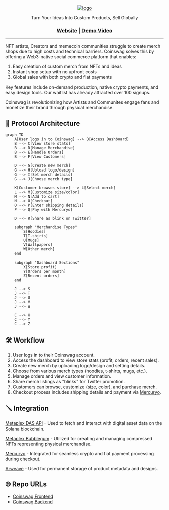 <div align="center">

[![logo](https://res.cloudinary.com/dbuaprzc0/image/upload/v1729260196/qptnjqdfdx9unwseqpqt.png)](https://www.coinswag.shop)

Turn Your Ideas Into Custom Products, Sell Globally

<h3>

[Website](https://www.coinswag.com/) | [Demo Video](https://www.loom.com/share/f41bea255e3d4069b4860d143e40f8fd)

</h3>

</div>

<hr />

NFT artists, Creators and memecoin communities struggle to create merch shops due to high costs and technical barriers. Coinswag solves this by offering a Web3-native social commerce platform that enables:

1. Easy creation of custom merch from NFTs and ideas
2. Instant shop setup with no upfront costs
3. Global sales with both crypto and fiat payments

Key features include on-demand production, native crypto payments, and easy design tools. Our waitlist has already attracted over 100 signups.

Coinswag is revolutionizing how Artists and Communites engage fans and monetize their brand through physical merchandise.

## 📖 Protocol Architecture
```mermaid
graph TD
    A[User logs in to Coinswag] --> B[Access Dashboard]
    B --> C[View store stats]
    B --> D[Manage Merchandise]
    B --> E[Handle Orders]
    B --> F[View Customers]

    D --> G[Create new merch]
    G --> H[Upload logo/design]
    G --> I[Set merch details]
    G --> J[Choose merch type]

    K[Customer browses store] --> L[Select merch]
    L --> M[Customize size/color]
    M --> N[Add to cart]
    N --> O[Checkout]
    O --> P[Enter shipping details]
    P --> Q[Pay with Mercuryo]

    D --> R[Share as blink on Twitter]

    subgraph "Merchandise Types"
        S[Hoodies]
        T[T-shirts]
        U[Mugs]
        V[Wallpapers]
        W[Other merch]
    end

    subgraph "Dashboard Sections"
        X[Store profit]
        Y[Orders per month]
        Z[Recent orders]
    end

    J --> S
    J --> T
    J --> U
    J --> V
    J --> W

    C --> X
    C --> Y
    C --> Z
```

## 🛠 Workflow

1. User logs in to their Coinswag account.
2. Access the dashboard to view store stats (profit, orders, recent sales).
3. Create new merch by uploading logo/design and setting details.
4. Choose from various merch types (hoodies, t-shirts, mugs, etc.).
5. Manage orders and view customer information.
6. Share merch listings as "blinks" for Twitter promotion.
7. Customers can browse, customize (size, color), and purchase merch.
8. Checkout process includes shipping details and payment via [Mercuryo](https://mercuryo.com).

## 🪛 Integration

[Metaplex DAS API](https://docs.metaplex.com/programs/token-metadata/overview) – Used to fetch and interact with digital asset data on the Solana blockchain.

[Metaplex Bubblegum](https://docs.metaplex.com/programs/compression/overview) - Utilized for creating and managing compressed NFTs representing physical merchandise.

[Mercuryo](https://mercuryo.io/) - Integrated for seamless crypto and fiat payment processing during checkout.

[Arweave](https://www.arweave.org/) - Used for permanent storage of product metadata and designs.

## 🌐 Repo URLs

- [Coinswag Frontend](https://github.com/coinswag/frontend)
- [Coinswag Backend](https://github.com/coinswag/backend)
